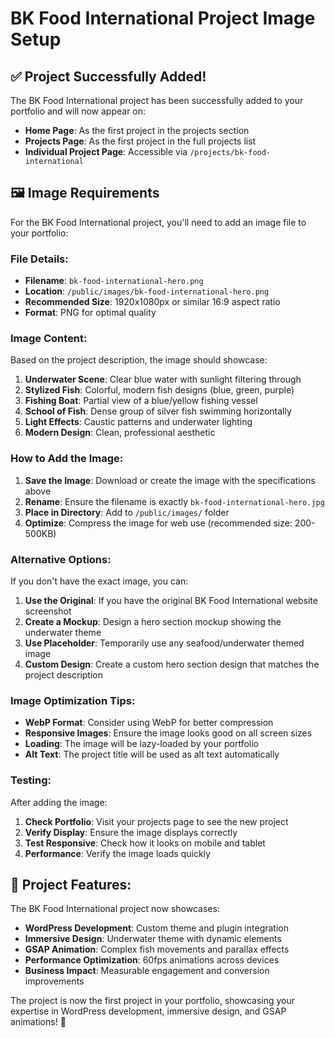 # BK Food International Project Image Setup

## ✅ **Project Successfully Added!**

The BK Food International project has been successfully added to your portfolio and will now appear on:
- **Home Page**: As the first project in the projects section
- **Projects Page**: As the first project in the full projects list
- **Individual Project Page**: Accessible via `/projects/bk-food-international`

## 🖼️ **Image Requirements**

For the BK Food International project, you'll need to add an image file to your portfolio:

### **File Details:**
- **Filename**: `bk-food-international-hero.png`
- **Location**: `/public/images/bk-food-international-hero.png`
- **Recommended Size**: 1920x1080px or similar 16:9 aspect ratio
- **Format**: PNG for optimal quality

### **Image Content:**
Based on the project description, the image should showcase:

1. **Underwater Scene**: Clear blue water with sunlight filtering through
2. **Stylized Fish**: Colorful, modern fish designs (blue, green, purple)
3. **Fishing Boat**: Partial view of a blue/yellow fishing vessel
4. **School of Fish**: Dense group of silver fish swimming horizontally
5. **Light Effects**: Caustic patterns and underwater lighting
6. **Modern Design**: Clean, professional aesthetic

### **How to Add the Image:**

1. **Save the Image**: Download or create the image with the specifications above
2. **Rename**: Ensure the filename is exactly `bk-food-international-hero.jpg`
3. **Place in Directory**: Add to `/public/images/` folder
4. **Optimize**: Compress the image for web use (recommended size: 200-500KB)

### **Alternative Options:**

If you don't have the exact image, you can:

1. **Use the Original**: If you have the original BK Food International website screenshot
2. **Create a Mockup**: Design a hero section mockup showing the underwater theme
3. **Use Placeholder**: Temporarily use any seafood/underwater themed image
4. **Custom Design**: Create a custom hero section design that matches the project description

### **Image Optimization Tips:**

- **WebP Format**: Consider using WebP for better compression
- **Responsive Images**: Ensure the image looks good on all screen sizes
- **Loading**: The image will be lazy-loaded by your portfolio
- **Alt Text**: The project title will be used as alt text automatically

### **Testing:**

After adding the image:

1. **Check Portfolio**: Visit your projects page to see the new project
2. **Verify Display**: Ensure the image displays correctly
3. **Test Responsive**: Check how it looks on mobile and tablet
4. **Performance**: Verify the image loads quickly

## 🎉 **Project Features:**

The BK Food International project now showcases:
- **WordPress Development**: Custom theme and plugin integration
- **Immersive Design**: Underwater theme with dynamic elements
- **GSAP Animation**: Complex fish movements and parallax effects
- **Performance Optimization**: 60fps animations across devices
- **Business Impact**: Measurable engagement and conversion improvements

The project is now the first project in your portfolio, showcasing your expertise in WordPress development, immersive design, and GSAP animations! 🚀
